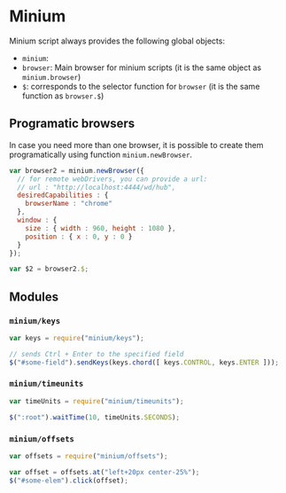 # Minium

Minium script always provides the following global objects:

* `minium`:
* `browser`: Main browser for minium scripts (it is the same object as
  `minium.browser`)
* `$`: corresponds to the selector function for `browser` (it is the same
  function as `browser.$`)

## Programatic browsers

In case you need more than one browser, it is possible to create them
programatically using function `minium.newBrowser`.

```javascript
var browser2 = minium.newBrowser({
  // for remote webDrivers, you can provide a url:
  // url : "http://localhost:4444/wd/hub",
  desiredCapabilities : {
    browserName : "chrome"
  },
  window : {
    size : { width : 960, height : 1080 },
    position : { x : 0, y : 0 }
  }
});

var $2 = browser2.$;
```

## Modules

### `minium/keys`

```javascript
var keys = require("minium/keys");

// sends Ctrl + Enter to the specified field
$("#some-field").sendKeys(keys.chord([ keys.CONTROL, keys.ENTER ]));
```

### `minium/timeunits`

```javascript
var timeUnits = require("minium/timeunits");

$(":root").waitTime(10, timeUnits.SECONDS);
```

### `minium/offsets`

```javascript
var offsets = require("minium/offsets");

var offset = offsets.at("left+20px center-25%");
$("#some-elem").click(offset);
```
